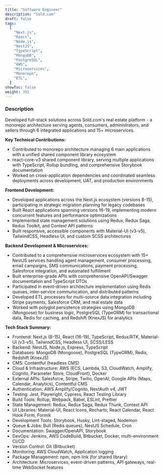 ```yaml
---
title: "Software Engineer"
description: "Sold.com"
draft: false
tags:
  [
    "Next.js",
    "React",
    "Node.js",
    "NestJS",
    "TypeScript",
    "MongoDB",
    "PostgreSQL",
    "AWS",
    "Microservices",
    "Monorepo",
    "ETL",
  ]
showToc: false
weight: 301
---
```


### Description

Developed full-stack solutions across Sold.com's real estate platform - a monorepo architecture serving agents, consumers, administrators, and sellers through 6 integrated applications and 15+ microservices.

**Key Technical Contributions:**

- Contributed to monorepo architecture managing 6 main applications with a unified shared component library ecosystem
- react-core-v3 shared component library, serving multiple applications with TypeScript, Rollup bundling, and comprehensive Storybook documentation
- Worked on cross-application dependencies and coordinated seamless deployments across development, UAT, and production environments

**Frontend Development:**

- Developed applications across the Next.js ecosystem (versions 8-15), participating in strategic migration planning for legacy codebases
- Built React applications spanning versions 16-19, implementing modern concurrent features and performance optimizations
- Implemented state management solutions using Redux, Redux Saga, Redux Toolkit, and Context API patterns
- Built responsive, accessible components with Material-UI (v3-v5), TailwindCSS, Headless UI, and custom SCSS architectures

**Backend Development & Microservices:**

- Contributed to a comprehensive microservices ecosystem with 15+ NestJS services handling agent management, consumer processing, email campaigns, SMS communications, payment processing, Salesforce integration, and automated fulfillment
- Built enterprise-grade APIs with comprehensive OpenAPI/Swagger documentation and TypeScript DTOs
- Participated in event-driven architecture implementation using Redis queues, inter-service communication, and distributed patterns
- Developed ETL processes for multi-source data integration including Stripe payments, Salesforce CRM, and real estate data
- Worked with polyglot persistence strategies using MongoDB (Mongoose) for business logic, PostgreSQL (TypeORM) for transactional data, Redis for caching, and Redshift (KnexJS) for analytics

**Tech Stack Summary:**

- Frontend: Next.js (8-15), React (16-19), TypeScript, Redux/RTK, Material-UI (v3-v5), TailwindCSS, Headless UI, SCSS/LESS
- Backend: NestJS, Node.js, Express, TypeScript
- Databases: MongoDB (Mongoose), PostgreSQL (TypeORM), Redis, Redshift (KnexJS)
- CMS: Contentful (headless CMS)
- Cloud & Infrastructure: AWS (ECS, Lambda, S3, CloudWatch, Amplify, Cognito, Parameter Store, CloudFront), Docker
- External APIs: Salesforce, Stripe, Twilio, OpenAI, Google APIs (Maps, Calendar, Analytics), Contentful CMS
- Authentication: AWS Amplify/Cognito, NextAuth v4, JWT
- Testing: Jest, Playwright, Cypress, React Testing Library
- Build Tools: Rollup, Webpack, Babel, ESLint, Prettier
- State Management: Redux, Redux Saga, Redux Thunk, Context API
- UI Libraries: Material-UI, React Icons, Recharts, React Calendar, React Hook Form, Formik
- Development Tools: Storybook, Husky, Lint-staged, Nodemon
- Queue & Jobs: Bull (Redis queues), NestJS Schedule, Cron
- Documentation: Swagger/OpenAPI, Storybook
- DevOps: Jenkins, AWS CodeBuild, Bitbucket, Docker, multi-environment CI/CD
- Version Control: Git (Bitbucket)
- Monitoring: AWS CloudWatch, Application logging
- Package Management: npm, npm link (for shared library)
- Architecture: Microservices, event-driven patterns, API gateways, real-time WebSocket features
